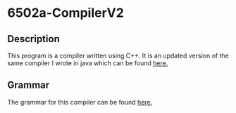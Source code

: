 # 6502a-CompilerV2

## Description
This program is a compiler written using C++. It is an updated version of the same compiler I wrote in java which can be found [here.](https://github.com/cpellerito1/6502a-compiler)

## Grammar
The grammar for this compiler can be found [here.](https://www.labouseur.com/courses/compilers/grammar.pdf)

